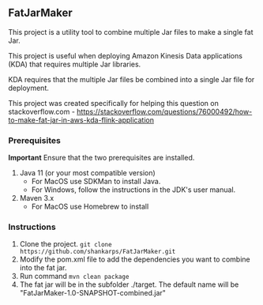 ## FatJarMaker

This project is a utility tool to combine multiple Jar files to make a single fat Jar.

This project is useful when deploying Amazon Kinesis Data applications (KDA) that requires multiple Jar libraries.

KDA requires that the multiple Jar files be combined into a single Jar file for deployment.

This project was created specifically for helping this question on stackoverflow.com - https://stackoverflow.com/questions/76000492/how-to-make-fat-jar-in-aws-kda-flink-application

### Prerequisites
   **Important** Ensure that the two prerequisites are installed.

1. Java 11 (or your most compatible version)
   * For MacOS use SDKMan to install Java.
   * For Windows, follow the instructions in the JDK's user manual.
2. Maven 3.x
    * For MacOS use Homebrew to install 

### Instructions

1. Clone the project. ```git clone https://github.com/shankarps/FatJarMaker.git```
2. Modify the pom.xml file to add the dependencies you want to combine into the fat jar.
3. Run command ```mvn clean package```
4. The fat jar will be in the subfolder ./target. The default name will be "FatJarMaker-1.0-SNAPSHOT-combined.jar"
